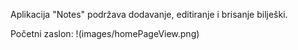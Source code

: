 Aplikacija "Notes" podržava dodavanje, editiranje i brisanje bilješki.

Početni zaslon:
!(images/homePageView.png)
